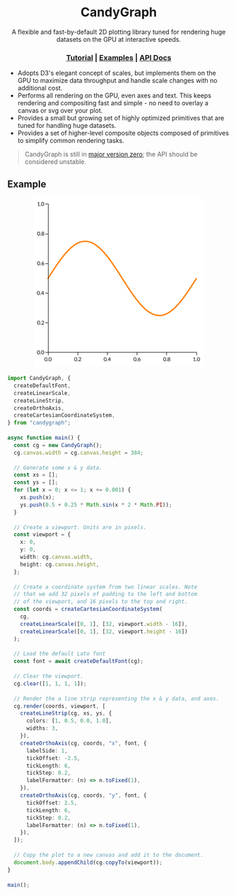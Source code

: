 <h1 align="center">
  CandyGraph
</h1>

<div align="center">
  A flexible and fast-by-default 2D plotting library tuned for rendering huge datasets on the GPU at interactive speeds.
</div>

<div align="center">
  <h3 align="center">
    <a href="https://wwwtyro.github.io/candygraph/tutorial/dist/">Tutorial</a> |
    <a href="https://wwwtyro.github.io/candygraph/examples/dist/">Examples</a> |
    <a href="https://github.com/wwwtyro/candygraph/blob/master/docs/API.md">API Docs</a>
  </h3>
</div>

- Adopts D3's elegant concept of scales, but implements them on the GPU to maximize data throughput and handle scale changes with no additional cost.
- Performs all rendering on the GPU, even axes and text. This keeps rendering and compositing fast and simple - no need to overlay a canvas or svg over your plot.
- Provides a small but growing set of highly optimized primitives that are tuned for handling huge datasets.
- Provides a set of higher-level composite objects composed of primitives to simplify common rendering tasks.

> CandyGraph is still in [major version zero](https://semver.org/#spec-item-4); the API should be considered unstable.

## Example

<p align="center">
  <img src="media/simple-plot.png">
</p>

```typescript
import CandyGraph, {
  createDefaultFont,
  createLinearScale,
  createLineStrip,
  createOrthoAxis,
  createCartesianCoordinateSystem,
} from "candygraph";

async function main() {
  const cg = new CandyGraph();
  cg.canvas.width = cg.canvas.height = 384;

  // Generate some x & y data.
  const xs = [];
  const ys = [];
  for (let x = 0; x <= 1; x += 0.001) {
    xs.push(x);
    ys.push(0.5 + 0.25 * Math.sin(x * 2 * Math.PI));
  }

  // Create a viewport. Units are in pixels.
  const viewport = {
    x: 0,
    y: 0,
    width: cg.canvas.width,
    height: cg.canvas.height,
  };

  // Create a coordinate system from two linear scales. Note
  // that we add 32 pixels of padding to the left and bottom
  // of the viewport, and 16 pixels to the top and right.
  const coords = createCartesianCoordinateSystem(
    cg,
    createLinearScale([0, 1], [32, viewport.width - 16]),
    createLinearScale([0, 1], [32, viewport.height - 16])
  );

  // Load the default Lato font
  const font = await createDefaultFont(cg);

  // Clear the viewport.
  cg.clear([1, 1, 1, 1]);

  // Render the a line strip representing the x & y data, and axes.
  cg.render(coords, viewport, [
    createLineStrip(cg, xs, ys, {
      colors: [1, 0.5, 0.0, 1.0],
      widths: 3,
    }),
    createOrthoAxis(cg, coords, "x", font, {
      labelSide: 1,
      tickOffset: -2.5,
      tickLength: 6,
      tickStep: 0.2,
      labelFormatter: (n) => n.toFixed(1),
    }),
    createOrthoAxis(cg, coords, "y", font, {
      tickOffset: 2.5,
      tickLength: 6,
      tickStep: 0.2,
      labelFormatter: (n) => n.toFixed(1),
    }),
  ]);

  // Copy the plot to a new canvas and add it to the document.
  document.body.appendChild(cg.copyTo(viewport));
}

main();
```
